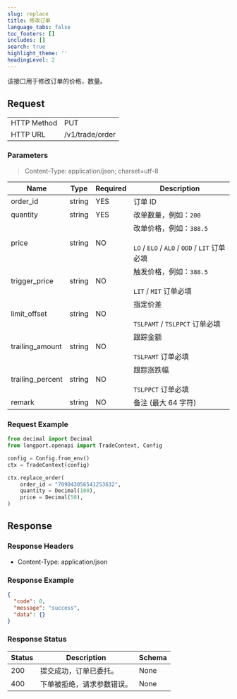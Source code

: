 ```yaml
---
slug: replace
title: 修改订单
language_tabs: false
toc_footers: []
includes: []
search: true
highlight_theme: ''
headingLevel: 2
---
```


该接口用于修改订单的价格，数量。

<SDKLinks module="trade" klass="TradeContext" method="replace_order" />

## Request

<table className="http-basic">
<tbody>
<tr><td className="http-basic-key">HTTP Method</td><td>PUT</td></tr>
<tr><td className="http-basic-key">HTTP URL</td><td>/v1/trade/order </td></tr>
</tbody>
</table>

### Parameters

> Content-Type: application/json; charset=utf-8

| Name             | Type   | Required | Description                                                                     |
| ---------------- | ------ | -------- | ------------------------------------------------------------------------------- |
| order_id         | string | YES      | 订单 ID                                                                         |
| quantity         | string | YES      | 改单数量，例如：`200`                                                           |
| price            | string | NO       | 改单价格，例如：`388.5`<br/><br/> `LO` / `ELO` / `ALO` / `ODD` / `LIT` 订单必填 |
| trigger_price    | string | NO       | 触发价格，例如：`388.5`<br/><br/> `LIT` / `MIT` 订单必填                        |
| limit_offset     | string | NO       | 指定价差<br/><br/> `TSLPAMT` / `TSLPPCT` 订单必填                               |
| trailing_amount  | string | NO       | 跟踪金额<br/><br/> `TSLPAMT` 订单必填                                           |
| trailing_percent | string | NO       | 跟踪涨跌幅<br/><br/> `TSLPPCT` 订单必填                                         |
| remark           | string | NO       | 备注 (最大 64 字符)                                                             |

### Request Example

```python
from decimal import Decimal
from longport.openapi import TradeContext, Config

config = Config.from_env()
ctx = TradeContext(config)

ctx.replace_order(
    order_id = "709043056541253632",
    quantity = Decimal(100),
    price = Decimal(50),
)
```

## Response

### Response Headers

- Content-Type: application/json

### Response Example

```json
{
  "code": 0,
  "message": "success",
  "data": {}
}
```

### Response Status

| Status | Description                | Schema |
| ------ | -------------------------- | ------ |
| 200    | 提交成功，订单已委托。     | None   |
| 400    | 下单被拒绝，请求参数错误。 | None   |

<aside className="success">
</aside>
